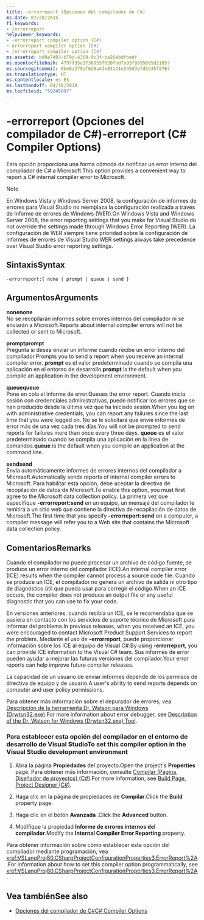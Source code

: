 ```yaml
---
title: -errorreport (Opciones del compilador de C#)
ms.date: 07/20/2015
f1_keywords:
- /errorreport
helpviewer_keywords:
- -errorreport compiler option [C#]
- errorreport compiler option [C#]
- /errorreport compiler option [C#]
ms.assetid: bd0e7493-b79d-4369-9c3f-ba26ebdfbedf
ms.openlocfilehash: 4797f35a3738955f620fad7a93f8695685d21057
ms.sourcegitcommit: 0be8a279af6d8a43e03141e349d3efd5d35f8767
ms.translationtype: HT
ms.contentlocale: es-ES
ms.lasthandoff: 04/18/2019
ms.locfileid: "59345097"
---
```

# <a name="-errorreport-c-compiler-options"></a><span data-ttu-id="05778-102">-errorreport (Opciones del compilador de C#)</span><span class="sxs-lookup"><span data-stu-id="05778-102">-errorreport (C# Compiler Options)</span></span>
<span data-ttu-id="05778-103">Esta opción proporciona una forma cómoda de notificar un error interno del compilador de C# a Microsoft.</span><span class="sxs-lookup"><span data-stu-id="05778-103">This option provides a convenient way to report a C# internal compiler error to Microsoft.</span></span>  
  
> [!NOTE]
>  <span data-ttu-id="05778-104">En Windows Vista y Windows Server 2008, la configuración de informes de errores para Visual Studio no reemplaza la configuración realizada a través de Informe de errores de Windows (WER).</span><span class="sxs-lookup"><span data-stu-id="05778-104">On Windows Vista and Windows Server 2008, the error reporting settings that you make for Visual Studio do not override the settings made through Windows Error Reporting (WER).</span></span> <span data-ttu-id="05778-105">La configuración de WER siempre tiene prioridad sobre la configuración de informes de errores de Visual Studio.</span><span class="sxs-lookup"><span data-stu-id="05778-105">WER settings always take precedence over Visual Studio error reporting settings.</span></span>  
  
## <a name="syntax"></a><span data-ttu-id="05778-106">Sintaxis</span><span class="sxs-lookup"><span data-stu-id="05778-106">Syntax</span></span>  
  
```console  
-errorreport:{ none | prompt | queue | send }  
```  
  
## <a name="arguments"></a><span data-ttu-id="05778-107">Argumentos</span><span class="sxs-lookup"><span data-stu-id="05778-107">Arguments</span></span>  
 <span data-ttu-id="05778-108">**none**</span><span class="sxs-lookup"><span data-stu-id="05778-108">**none**</span></span>  
 <span data-ttu-id="05778-109">No se recopilarán informes sobre errores internos del compilador ni se enviarán a Microsoft.</span><span class="sxs-lookup"><span data-stu-id="05778-109">Reports about internal compiler errors will not be collected or sent to Microsoft.</span></span>  
  
 <span data-ttu-id="05778-110">**prompt**</span><span class="sxs-lookup"><span data-stu-id="05778-110">**prompt**</span></span>  
 <span data-ttu-id="05778-111">Pregunta si desea enviar un informe cuando recibe un error interno del compilador.</span><span class="sxs-lookup"><span data-stu-id="05778-111">Prompts you to send a report when you receive an internal compiler error.</span></span> <span data-ttu-id="05778-112">**prompt** es el valor predeterminado cuando se compila una aplicación en el entorno de desarrollo.</span><span class="sxs-lookup"><span data-stu-id="05778-112">**prompt** is the default when you compile an application in the development environment.</span></span>  
  
 <span data-ttu-id="05778-113">**queue**</span><span class="sxs-lookup"><span data-stu-id="05778-113">**queue**</span></span>  
 <span data-ttu-id="05778-114">Pone en cola el informe de error.</span><span class="sxs-lookup"><span data-stu-id="05778-114">Queues the error report.</span></span> <span data-ttu-id="05778-115">Cuando inicia sesión con credenciales administrativas, puede notificar los errores que se han producido desde la última vez que ha iniciado sesión.</span><span class="sxs-lookup"><span data-stu-id="05778-115">When you log on with administrative credentials, you can report any failures since the last time that you were logged on.</span></span> <span data-ttu-id="05778-116">No se le solicitará que envíe informes de error más de una vez cada tres días.</span><span class="sxs-lookup"><span data-stu-id="05778-116">You will not be prompted to send reports for failures more than once every three days.</span></span> <span data-ttu-id="05778-117">**queue** es el valor predeterminado cuando se compila una aplicación en la línea de comandos.</span><span class="sxs-lookup"><span data-stu-id="05778-117">**queue** is the default when you compile an application at the command line.</span></span>  
  
 <span data-ttu-id="05778-118">**send**</span><span class="sxs-lookup"><span data-stu-id="05778-118">**send**</span></span>  
 <span data-ttu-id="05778-119">Envía automáticamente informes de errores internos del compilador a Microsoft.</span><span class="sxs-lookup"><span data-stu-id="05778-119">Automatically sends reports of internal compiler errors to Microsoft.</span></span> <span data-ttu-id="05778-120">Para habilitar esta opción, debe aceptar la directiva de recopilación de datos de Microsoft.</span><span class="sxs-lookup"><span data-stu-id="05778-120">To enable this option, you must first agree to the Microsoft data collection policy.</span></span> <span data-ttu-id="05778-121">La primera vez que especifique **-errorreport:send** en un equipo, un mensaje del compilador le remitirá a un sitio web que contiene la directiva de recopilación de datos de Microsoft.</span><span class="sxs-lookup"><span data-stu-id="05778-121">The first time that you specify **-errorreport:send** on a computer, a compiler message will refer you to a Web site that contains the Microsoft data collection policy.</span></span>  
    
## <a name="remarks"></a><span data-ttu-id="05778-122">Comentarios</span><span class="sxs-lookup"><span data-stu-id="05778-122">Remarks</span></span>  
 <span data-ttu-id="05778-123">Cuando el compilador no puede procesar un archivo de código fuente, se produce un error interno del compilador (ICE).</span><span class="sxs-lookup"><span data-stu-id="05778-123">An internal compiler error (ICE) results when the compiler cannot process a source code file.</span></span> <span data-ttu-id="05778-124">Cuando se produce un ICE, el compilador no genera un archivo de salida ni otro tipo de diagnóstico útil que pueda usar para corregir el código.</span><span class="sxs-lookup"><span data-stu-id="05778-124">When an ICE occurs, the compiler does not produce an output file or any useful diagnostic that you can use to fix your code.</span></span>  
  
 <span data-ttu-id="05778-125">En versiones anteriores, cuando recibía un ICE, se le recomendaba que se pusiera en contacto con los servicios de soporte técnico de Microsoft para informar del problema.</span><span class="sxs-lookup"><span data-stu-id="05778-125">In previous releases, when you received an ICE, you were encouraged to contact Microsoft Product Support Services to report the problem.</span></span> <span data-ttu-id="05778-126">Mediante el uso de **-errorreport**, puede proporcionar información sobre los ICE al equipo de Visual C#.</span><span class="sxs-lookup"><span data-stu-id="05778-126">By using **-errorreport**, you can provide ICE information to the Visual C# team.</span></span> <span data-ttu-id="05778-127">Sus informes de error pueden ayudar a mejorar las futuras versiones del compilador.</span><span class="sxs-lookup"><span data-stu-id="05778-127">Your error reports can help improve future compiler releases.</span></span>  
  
 <span data-ttu-id="05778-128">La capacidad de un usuario de enviar informes depende de los permisos de directiva de equipo y de usuario.</span><span class="sxs-lookup"><span data-stu-id="05778-128">A user's ability to send reports depends on computer and user policy permissions.</span></span>  
  
 <span data-ttu-id="05778-129">Para obtener más información sobre el depurador de errores, vea [Descripción de la herramienta Dr. Watson para Windows (Drwtsn32.exe)](https://support.microsoft.com/help/308538/description-of-the-dr--watson-for-windows-drwtsn32-exe-tool).</span><span class="sxs-lookup"><span data-stu-id="05778-129">For more information about error debugger, see [Description of the Dr. Watson for Windows (Drwtsn32.exe) Tool](https://support.microsoft.com/help/308538/description-of-the-dr--watson-for-windows-drwtsn32-exe-tool).</span></span>  
  
### <a name="to-set-this-compiler-option-in-the-visual-studio-development-environment"></a><span data-ttu-id="05778-130">Para establecer esta opción del compilador en el entorno de desarrollo de Visual Studio</span><span class="sxs-lookup"><span data-stu-id="05778-130">To set this compiler option in the Visual Studio development environment</span></span>  
  
1. <span data-ttu-id="05778-131">Abra la página **Propiedades** del proyecto.</span><span class="sxs-lookup"><span data-stu-id="05778-131">Open the project's **Properties** page.</span></span> <span data-ttu-id="05778-132">Para obtener más información, consulte [Compilar (Página, Diseñador de proyectos) (C#)](/visualstudio/ide/reference/build-page-project-designer-csharp).</span><span class="sxs-lookup"><span data-stu-id="05778-132">For more information, see [Build Page, Project Designer (C#)](/visualstudio/ide/reference/build-page-project-designer-csharp).</span></span>  
  
2. <span data-ttu-id="05778-133">Haga clic en la página de propiedades de **Compilar**.</span><span class="sxs-lookup"><span data-stu-id="05778-133">Click the **Build** property page.</span></span>  
  
3. <span data-ttu-id="05778-134">Haga clic en el botón **Avanzada** .</span><span class="sxs-lookup"><span data-stu-id="05778-134">Click the **Advanced** button.</span></span>  
  
4. <span data-ttu-id="05778-135">Modifique la propiedad **Informe de errores internos del compilador**.</span><span class="sxs-lookup"><span data-stu-id="05778-135">Modify the **Internal Compiler Error Reporting** property.</span></span>  
  
 <span data-ttu-id="05778-136">Para obtener información sobre cómo establecer esta opción del compilador mediante programación, vea <xref:VSLangProj80.CSharpProjectConfigurationProperties3.ErrorReport%2A>.</span><span class="sxs-lookup"><span data-stu-id="05778-136">For information about how to set this compiler option programmatically, see <xref:VSLangProj80.CSharpProjectConfigurationProperties3.ErrorReport%2A>.</span></span>  
  
## <a name="see-also"></a><span data-ttu-id="05778-137">Vea también</span><span class="sxs-lookup"><span data-stu-id="05778-137">See also</span></span>

- [<span data-ttu-id="05778-138">Opciones del compilador de C#</span><span class="sxs-lookup"><span data-stu-id="05778-138">C# Compiler Options</span></span>](../../../csharp/language-reference/compiler-options/index.md)
